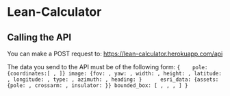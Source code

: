 # Lean-Calculator

## Calling the API
You can make a POST request to: https://lean-calculator.herokuapp.com/api

The data you send to the API must be of the following form:
`
{   
  pole: {coordinates:[ , ]}
  image: {fov: , yaw: , width: , height: , latitude: , longitude: , type: , azimuth: , heading: }     
  esri_data: {assets: {pole: , crossarm: , insulator: }}
  bounded_box: [ , , , ]
}
`
